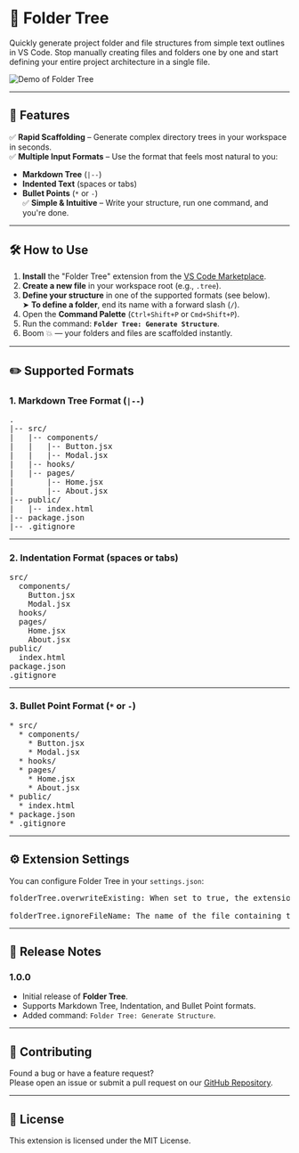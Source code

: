 # 📁 Folder Tree

Quickly generate project folder and file structures from simple text outlines in VS Code. Stop manually creating files and folders one by one and start defining your entire project architecture in a single file.

![Demo of Folder Tree](https://raw.githubusercontent.com/your-github-username/folder-tree/main/demo.gif)

---

## 🚀 Features

✅ **Rapid Scaffolding** – Generate complex directory trees in your workspace in seconds.  
✅ **Multiple Input Formats** – Use the format that feels most natural to you:

- **Markdown Tree** (`|--`)
- **Indented Text** (spaces or tabs)
- **Bullet Points** (`*` or `-`)  
  ✅ **Simple & Intuitive** – Write your structure, run one command, and you're done.

---

## 🛠️ How to Use

1. **Install** the "Folder Tree" extension from the [VS Code Marketplace](https://marketplace.visualstudio.com/).
2. **Create a new file** in your workspace root (e.g., `.tree`).
3. **Define your structure** in one of the supported formats (see below).  
   ➤ **To define a folder**, end its name with a forward slash (`/`).
4. Open the **Command Palette** (`Ctrl+Shift+P` or `Cmd+Shift+P`).
5. Run the command: **`Folder Tree: Generate Structure`**.
6. Boom 💥 — your folders and files are scaffolded instantly.

---

## ✏️ Supported Formats

### 1. Markdown Tree Format (`|--`)

<pre>
.
|-- src/
|   |-- components/
|   |   |-- Button.jsx
|   |   |-- Modal.jsx
|   |-- hooks/
|   |-- pages/
|       |-- Home.jsx
|       |-- About.jsx
|-- public/
|   |-- index.html
|-- package.json
|-- .gitignore
</pre>

---

### 2. Indentation Format (spaces or tabs)

<pre>
src/
  components/
    Button.jsx
    Modal.jsx
  hooks/
  pages/
    Home.jsx
    About.jsx
public/
  index.html
package.json
.gitignore
</pre>

---

### 3. Bullet Point Format (`*` or `-`)

<pre>
* src/
  * components/
    * Button.jsx
    * Modal.jsx
  * hooks/
  * pages/
    * Home.jsx
    * About.jsx
* public/
  * index.html
* package.json
* .gitignore
</pre>

---

## ⚙️ Extension Settings

You can configure Folder Tree in your `settings.json`:

<pre>
folderTree.overwriteExisting: When set to true, the extension will overwrite existing files with the same name. Defaults to false.

folderTree.ignoreFileName: The name of the file containing the structure definition, to prevent it from trying to create itself. Defaults to .tree.
</pre>

---

## 🧾 Release Notes

### 1.0.0

- Initial release of **Folder Tree**.
- Supports Markdown Tree, Indentation, and Bullet Point formats.
- Added command: `Folder Tree: Generate Structure`.

---

## 🤝 Contributing

Found a bug or have a feature request?  
Please open an issue or submit a pull request on our [GitHub Repository](https://github.com/your-github-username/folder-tree).

---

## 📄 License

This extension is licensed under the MIT License.
